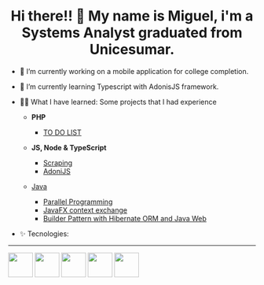 <h1 align="center"> Hi there!! 👋 My name is Miguel, i'm a Systems Analyst graduated from Unicesumar.</h1>

- 🔭 I’m currently working on a mobile application for college completion.
- 🌱 I’m currently learning Typescript with AdonisJS framework.

- 👨‍💻 What I have learned: Some projects that I had experience
   - **PHP** 
      - [TO DO LIST](https://github.com/TBMiguel/DevApps/tree/main/ToDoList)

   - **JS, Node & TypeScript**
      - [Scraping](https://github.com/TBMiguel/Scraping-JS)
      - [AdoniJS](https://github.com/TBMiguel/atividade_framework)
      
   - [Java](https://github.com/TBMiguel/Programming-I-II-III)
      - [Parallel Programming](https://github.com/TBMiguel/Programming-I-II-III/tree/main/PilhaJava)
      - [JavaFX context exchange](https://github.com/TBMiguel/Programming-I-II-III/tree/main/TrocaContexto)
      - [Builder Pattern with Hibernate ORM and Java Web](https://github.com/TBMiguel/Programming-I-II-III/tree/main/Builder-Java)

- ✨ Tecnologies:
---
<img src="https://icons-for-free.com/iconfiles/png/512/adonisjs-1324440116642911008.png" width="50px" height="50px">  <img src="https://upload.wikimedia.org/wikipedia/commons/thumb/9/99/Unofficial_JavaScript_logo_2.svg/260px-Unofficial_JavaScript_logo_2.svg.png" width="50px" height="50px"> <img src="https://upload.wikimedia.org/wikipedia/commons/thumb/4/4c/Typescript_logo_2020.svg/1024px-Typescript_logo_2020.svg.png" width="50px" height="50px"> <img src="https://upload.wikimedia.org/wikipedia/commons/2/27/PHP-logo.svg" width="50px" height="50px"> <img src="https://upload.wikimedia.org/wikipedia/pt/3/30/Java_programming_language_logo.svg" width="50px" height="50px">
